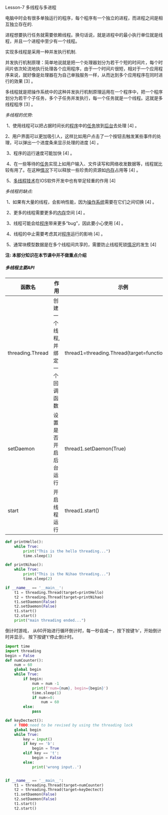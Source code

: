 Lesson-7 多线程与多进程

电脑中时会有很多单独运行的程序，每个程序有一个独立的进程，而进程之间是相互独立存在的. 

进程想要执行任务就需要依赖线程。换句话说，就是进程中的最小执行单位就是线程，并且一个进程中至少有一个线程。

实现多线程是采用一种并发执行机制.

并发执行机制原理：简单地说就是把一个处理器划分为若干个短的时间片，每个时间片依次轮流地执行处理各个应用程序，由于一个时间片很短，相对于一个应用程序来说，就好像是处理器在为自己单独服务一样，从而达到多个应用程序在同时进行的效果 [3] 。

多线程就是把操作系统中的这种并发执行机制原理运用在一个程序中，把一个程序划分为若干个子任务，多个子任务并发执行，每一个任务就是一个线程。这就是多线程程序 [3] 。

*多线程的优势*:

​	1、使用线程可以把占据时间长的[程序](https://baike.baidu.com/item/程序)中的[任务](https://baike.baidu.com/item/任务)放到[后台](https://baike.baidu.com/item/后台)去处理 [4] 。

​	2、用户界面可以更加吸引人，这样比如用户点击了一个按钮去触发某些事件的处理，可以弹出一个进度条来显示处理的进度 [4] 。

​	3、程序的运行速度可能加快 [4] 。

​	4、在一些等待的[任务](https://baike.baidu.com/item/任务)实现上如用户输入、文件读写和网络收发数据等，线程就比较有用了。在这种[情况](https://baike.baidu.com/item/情况)下可以释放一些珍贵的资源如[内存](https://baike.baidu.com/item/内存)占用等 [4] 。

​	5、[多线程技术](https://baike.baidu.com/item/多线程技术/5764231)在IOS软件开发中也有举足轻重的作用 [4] 

*多线程的缺点:*

​	1、如果有大量的线程，会影响性能，因为[操作系统](https://baike.baidu.com/item/操作系统)需要在它们之间切换 [4] 。

​	2、更多的线程需要更多的[内存](https://baike.baidu.com/item/内存)空间 [4] 。

​	3、线程可能会给[程序](https://baike.baidu.com/item/程序)带来更多“bug”，因此要小心使用 [4] 。

​	4、线程的中止需要考虑其对[程序](https://baike.baidu.com/item/程序)运行的影响 [4] 。

​	5、通常块模型数据是在多个线程间共享的，需要防止线程死锁[情况](https://baike.baidu.com/item/情况)的发生 [4] 



**注: 本部分知识在本节课中并不做重点介绍**

##### 多线程主要API

| 函数名           | 作用                            | 示例                                          |
| ---------------- | ------------------------------- | --------------------------------------------- |
| threading.Thread | 创建一个线程,并绑定一个回调函数 | thread1=threading.Thread(target=functionName) |
| setDaemon        | 设置是否开启后台运行            | thread1.setDaemon(True)                       |
| start            | 开启线程运行                    | thread1.start()                               |



```python
def printHello():
    while True:
        print("This is the hello threading...")
        time.sleep(1)

def printNihao():
    while True:
        print("This is the Nihao threading...")
        time.sleep(2)

if __name__ == '__main__':
    t1 = threading.Thread(target=printHello)
    t2 = threading.Thread(target=printNihao)
    t1.setDaemon(False)
    t2.setDaemon(False)
    t1.start()
    t2.start()
    print("main threading ended...")
```

倒计时游戏， 从60开始进行循环倒计时，每一秒自减一，按下按键‘b'，开始倒计时并显示， 按下按键’t'停止倒计时。

```python
import time
import threading
begin = False
def numCounter():
    num = 60
    global begin
    while True:
        if begin:
            num = num -1
            print(f'num={num}, begin={begin}')
            time.sleep(1)
            if num<=0:
                num = 60
        else:
            pass

def keyDectect():
    # TODO:need to be revised by using the threading lock
    global begin
    while True:
        key = input()
        if key == 'b':
            begin = True
        elif key == 't':
            begin = False
        else:
            print('wrong input..')


if __name__ == '__main__':
    t1 = threading.Thread(target=numCounter)
    t2 = threading.Thread(target=keyDectect)
    t1.setDaemon(False)
    t2.setDaemon(False)
    t1.start()
    t2.start()

```

